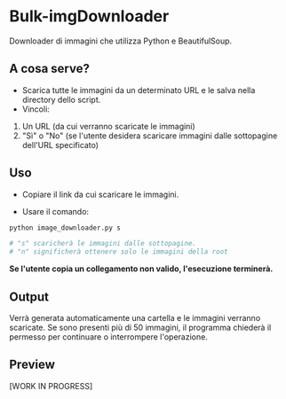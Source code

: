 # Bulk-imgDownloader
Downloader di immagini che utilizza Python e BeautifulSoup.


## A cosa serve?
* Scarica tutte le immagini da un determinato URL e le salva nella directory dello script. 
* Vincoli: 
1. Un URL (da cui verranno scaricate le immagini) 
2. "Sì" o "No" (se l'utente desidera scaricare immagini dalle sottopagine dell'URL specificato)


## Uso

- Copiare il link da cui scaricare le immagini. 

- Usare il comando:
```python 
python image_downloader.py s 

# "s" scaricherà le immagini dalle sottopagine. 
# "n" significherà ottenere solo le immagini della root
``` 
**Se l'utente copia un collegamento non valido, l'esecuzione terminerà.**



## Output

Verrà generata automaticamente una cartella e le immagini verranno scaricate. 
Se sono presenti più di 50 immagini, il programma chiederà il permesso per continuare o interrompere l'operazione.

## Preview

[WORK IN PROGRESS] 


